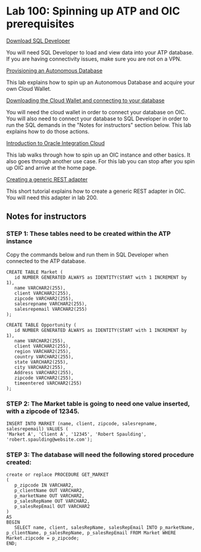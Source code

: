 # Lab 100: Spinning up ATP and OIC prerequisites

[Download SQL Developer](https://www.oracle.com/technetwork/developer-tools/sql-developer/downloads/index.html)

You will need SQL Developer to load and view data into your ATP database. If you are having connectivity issues, make sure you are not on a VPN. 

[Provisioning an Autonomous Database](https://oracle.github.io/learning-library/workshops/autonomous-transaction-processing/?page=LabGuide100ProvisionAnATPDatabase.md)

This lab explains how to spin up an Autonomous Database and acquire your own Cloud Wallet. 

[Downloading the Cloud Wallet and connecting to your database](https://oracle.github.io/learning-library/workshops/autonomous-transaction-processing/?page=LabGuide200SecureConnectivityAndDataAccess.md)

You will need the cloud wallet in order to connect your database on OIC. You will also need to connect your database to SQL Developer in order to run the SQL demands in the "Notes for instructors" section below. This lab explains how to do those actions. 

[Introduction to Oracle Integration Cloud](https://github.com/KseniiaRyuma/HCM_to_EBS_integration/blob/master/oic100.md)

This lab walks through how to spin up an OIC instance and other basics. It also goes through another use case. For this lab you can stop after you spin up OIC and arrive at the home page. 

[Creating a generic REST adapter](https://github.com/OracleCPS/oic-intro/blob/master/tutorial101.md)

This short tutorial explains how to create a generic REST adapter in OIC. You will need this adapter in lab 200. 

## Notes for instructors

### **STEP 1**: These tables need to be created within the ATP instance

Copy the commands below and run them in SQL Developer when connected to the ATP database. 

```
CREATE TABLE Market (
   id NUMBER GENERATED ALWAYS as IDENTITY(START with 1 INCREMENT by 1),
   name VARCHAR2(255),
   client VARCHAR2(255),
   zipcode VARCHAR2(255),
   salesrepname VARCHAR2(255),
   salesrepemail VARCHAR2(255)
);
```
```
CREATE TABLE Opportunity (
   id NUMBER GENERATED ALWAYS as IDENTITY(START with 1 INCREMENT by 1),
   name VARCHAR2(255),
   client VARCHAR2(255),
   region VARCHAR2(255),
   country VARCHAR2(255),
   state VARCHAR2(255),
   city VARCHAR2(255),
   Address VARCHAR2(255),
   zipcode VARCHAR2(255),
   timeentered VARCHAR2(255)
);
```

### **STEP 2**: The Market table is going to need one value inserted, with a zipcode of 12345. 

```
INSERT INTO MARKET (name, client, zipcode, salesrepname, salesrepemail) VALUES (
'Market A', 'Client A', '12345', 'Robert Spaulding', 'robert.spaulding@website.com');
```

### **STEP 3**: The database will need the following stored procedure created: 
```
create or replace PROCEDURE GET_MARKET
(
   p_zipcode IN VARCHAR2,
   p_clientName OUT VARCHAR2,
   p_marketName OUT VARCHAR2,
   p_salesRepName OUT VARCHAR2,
   p_salesRepEmail OUT VARCHAR2
)
AS
BEGIN
   SELECT name, client, salesRepName, salesRepEmail INTO p_marketName, p_clientName, p_salesRepName, p_salesRepEmail FROM Market WHERE Market.zipcode = p_zipcode;
END;
```





